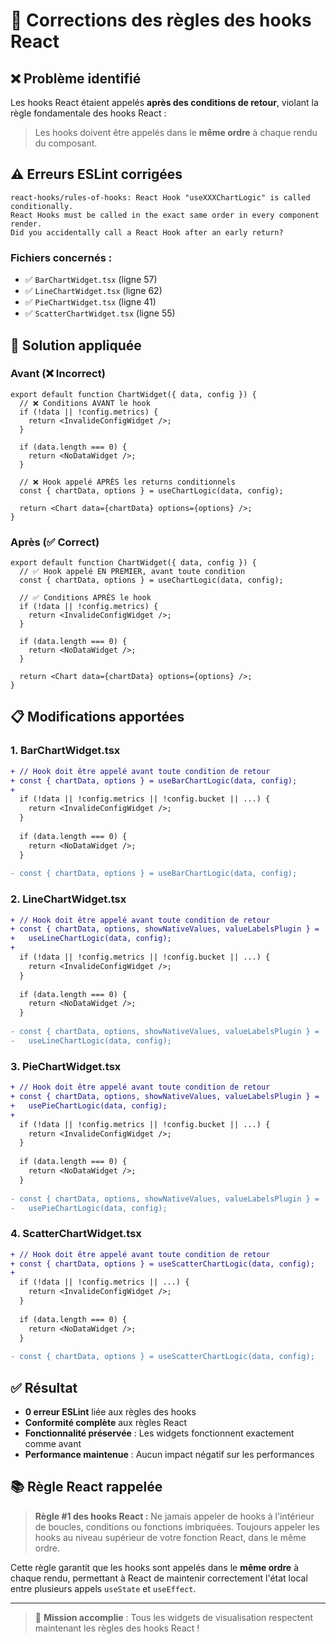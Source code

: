 # 🔧 Corrections des règles des hooks React

## ❌ Problème identifié

Les hooks React étaient appelés **après des conditions de retour**, violant la règle fondamentale des hooks React :

> Les hooks doivent être appelés dans le **même ordre** à chaque rendu du composant.

## ⚠️ Erreurs ESLint corrigées

```
react-hooks/rules-of-hooks: React Hook "useXXXChartLogic" is called conditionally. 
React Hooks must be called in the exact same order in every component render. 
Did you accidentally call a React Hook after an early return?
```

### Fichiers concernés :
- ✅ `BarChartWidget.tsx` (ligne 57)
- ✅ `LineChartWidget.tsx` (ligne 62) 
- ✅ `PieChartWidget.tsx` (ligne 41)
- ✅ `ScatterChartWidget.tsx` (ligne 55)

## 🔄 Solution appliquée

### Avant (❌ Incorrect)
```tsx
export default function ChartWidget({ data, config }) {
  // ❌ Conditions AVANT le hook
  if (!data || !config.metrics) {
    return <InvalideConfigWidget />;
  }
  
  if (data.length === 0) {
    return <NoDataWidget />;
  }
  
  // ❌ Hook appelé APRÈS les returns conditionnels
  const { chartData, options } = useChartLogic(data, config);
  
  return <Chart data={chartData} options={options} />;
}
```

### Après (✅ Correct)
```tsx
export default function ChartWidget({ data, config }) {
  // ✅ Hook appelé EN PREMIER, avant toute condition
  const { chartData, options } = useChartLogic(data, config);
  
  // ✅ Conditions APRÈS le hook
  if (!data || !config.metrics) {
    return <InvalideConfigWidget />;
  }
  
  if (data.length === 0) {
    return <NoDataWidget />;
  }
  
  return <Chart data={chartData} options={options} />;
}
```

## 📋 Modifications apportées

### 1. BarChartWidget.tsx
```diff
+ // Hook doit être appelé avant toute condition de retour
+ const { chartData, options } = useBarChartLogic(data, config);
+
  if (!data || !config.metrics || !config.bucket || ...) {
    return <InvalideConfigWidget />;
  }
  
  if (data.length === 0) {
    return <NoDataWidget />;
  }
  
- const { chartData, options } = useBarChartLogic(data, config);
```

### 2. LineChartWidget.tsx
```diff
+ // Hook doit être appelé avant toute condition de retour
+ const { chartData, options, showNativeValues, valueLabelsPlugin } =
+   useLineChartLogic(data, config);
+
  if (!data || !config.metrics || !config.bucket || ...) {
    return <InvalideConfigWidget />;
  }
  
  if (data.length === 0) {
    return <NoDataWidget />;
  }
  
- const { chartData, options, showNativeValues, valueLabelsPlugin } =
-   useLineChartLogic(data, config);
```

### 3. PieChartWidget.tsx
```diff
+ // Hook doit être appelé avant toute condition de retour
+ const { chartData, options, showNativeValues, valueLabelsPlugin } =
+   usePieChartLogic(data, config);
+
  if (!data || !config.metrics || !config.bucket || ...) {
    return <InvalideConfigWidget />;
  }
  
  if (data.length === 0) {
    return <NoDataWidget />;
  }
  
- const { chartData, options, showNativeValues, valueLabelsPlugin } =
-   usePieChartLogic(data, config);
```

### 4. ScatterChartWidget.tsx
```diff
+ // Hook doit être appelé avant toute condition de retour
+ const { chartData, options } = useScatterChartLogic(data, config);
+
  if (!data || !config.metrics || ...) {
    return <InvalideConfigWidget />;
  }
  
  if (data.length === 0) {
    return <NoDataWidget />;
  }
  
- const { chartData, options } = useScatterChartLogic(data, config);
```

## ✅ Résultat

- **0 erreur ESLint** liée aux règles des hooks
- **Conformité complète** aux règles React
- **Fonctionnalité préservée** : Les widgets fonctionnent exactement comme avant
- **Performance maintenue** : Aucun impact négatif sur les performances

## 📚 Règle React rappelée

> **Règle #1 des hooks React :** Ne jamais appeler de hooks à l'intérieur de boucles, conditions ou fonctions imbriquées. Toujours appeler les hooks au niveau supérieur de votre fonction React, dans le même ordre.

Cette règle garantit que les hooks sont appelés dans le **même ordre** à chaque rendu, permettant à React de maintenir correctement l'état local entre plusieurs appels `useState` et `useEffect`.

---

> 🎯 **Mission accomplie** : Tous les widgets de visualisation respectent maintenant les règles des hooks React !
